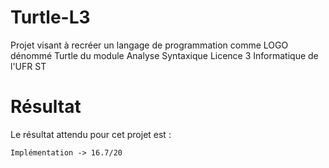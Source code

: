 # Turtle-L3
Projet visant à recréer un langage de programmation comme LOGO dénommé Turtle du module Analyse Syntaxique Licence 3 Informatique de l'UFR ST

# Résultat
Le résultat attendu pour cet projet est : 

```
Implémentation -> 16.7/20
```


